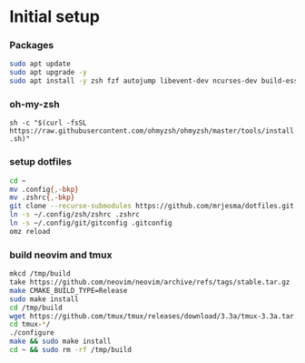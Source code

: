 # Initial setup

### Packages
```sh
sudo apt update
sudo apt upgrade -y
sudo apt install -y zsh fzf autojump libevent-dev ncurses-dev build-essential bison pkg-config ninja-build gettext cmake unzip curl
```

### oh-my-zsh
`sh -c "$(curl -fsSL https://raw.githubusercontent.com/ohmyzsh/ohmyzsh/master/tools/install.sh)"`

### setup dotfiles
```sh
cd ~
mv .config{,-bkp}
mv .zshrc{,-bkp}
git clone --recurse-submodules https://github.com/mrjesma/dotfiles.git .config
ln -s ~/.config/zsh/zshrc .zshrc
ln -s ~/.config/git/gitconfig .gitconfig
omz reload
```

### build neovim and tmux
```sh
mkcd /tmp/build
take https://github.com/neovim/neovim/archive/refs/tags/stable.tar.gz
make CMAKE_BUILD_TYPE=Release
sudo make install
cd /tmp/build
wget https://github.com/tmux/tmux/releases/download/3.3a/tmux-3.3a.tar.gz
cd tmux-*/
./configure
make && sudo make install
cd ~ && sudo rm -rf /tmp/build
```
